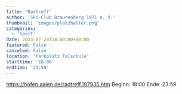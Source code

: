 ```yaml
---
title: 'Radtreff'
author: 'Ski-Club Braunenberg 1971 e. V.'
thumbnail: 'images/platzhalter.png'
categories:
  - 'Sport'
date: 2023-07-24T18:00:00+00:00
featured: False
canceled: False
location: 'Parkplatz Talschule'
starttime: '18:00'
endtime: '23:59'
---
```

https://hofen.aalen.de/radtreff.197935.htm
Beginn: 18:00
 Ende: 23:59